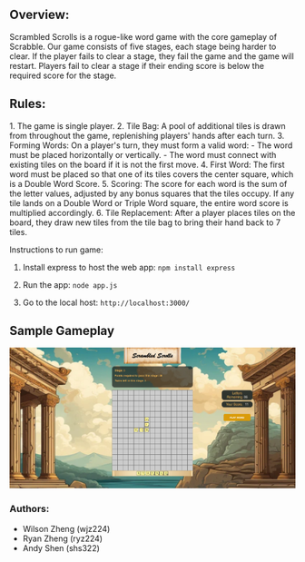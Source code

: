 <h2>Overview: </h2>
Scrambled Scrolls is a rogue-like word game with the core gameplay of Scrabble. Our game consists of five stages, each stage being harder to clear. If the player fails to clear a stage, they fail the game and the game will restart. Players fail to clear a stage if their ending score is below the required score for the stage.

<h2>Rules:  </h2>
    1. The game is single player.
    2. Tile Bag: A pool of additional tiles is drawn from throughout the game, replenishing players' hands after each turn.
    3. Forming Words: On a player's turn, they must form a valid word:
        - The word must be placed horizontally or vertically.
        - The word must connect with existing tiles on the board if it is not the first move.
    4. First Word: The first word must be placed so that one of its tiles covers the center square, which is a Double Word Score.
    5. Scoring: The score for each word is the sum of the letter values, adjusted by any bonus squares that the tiles occupy. If any tile lands on a Double Word or Triple Word square, the   entire word score is multiplied accordingly.
    6. Tile Replacement: After a player places tiles on the board, they draw new tiles from the tile bag to bring their hand back to 7 tiles.

Instructions to run game:

1. Install express to host the web app:
`npm install express`

2. Run the app:
`node app.js`

3. Go to the local host:
`http://localhost:3000/`




<h2>Sample Gameplay</h2>

![Link Name](https://github.com/wjz224/Scramble-Scrolls/blob/main/ScrambleScroll.png)  

<h3> Authors: </h3>
<ul>
    <li>Wilson Zheng (wjz224) </li>
    <li>Ryan Zheng (ryz224) </li>
    <li>Andy Shen (shs322) </li>
</ul>
